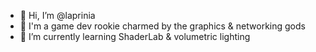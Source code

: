 - 👋 Hi, I’m @laprinia
- 🧊 I'm a game dev rookie charmed by the graphics & networking gods
- 🌱 I’m currently learning ShaderLab & volumetric lighting

